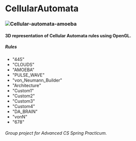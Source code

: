 # CellularAutomata

### ![Cellular-automata-amoeba](https://user-images.githubusercontent.com/41707552/189493446-0fbbb17c-8c93-4498-aa03-a4b18e080355.gif)


#### 3D representation of Cellular Automata rules using OpenGL.

##### Rules
- "445"
- "CLOUDS"
- "AMOEBA"
- "PULSE_WAVE"
- "von_Neumann_Builder"
- "Architecture"
- "Custom1"
- "Custom2"
- "Custom3"
- "Custom4"
- "DA_BRAIN"
- "vonN"
- "678"

######  Group project for Advanced CS Spring Practicum.
